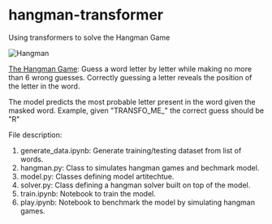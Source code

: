 # hangman-transformer
Using transformers to solve the Hangman Game

![Hangman](https://upload.wikimedia.org/wikipedia/commons/thumb/3/36/Hangman_example.svg/440px-Hangman_example.svg.png)

[The Hangman Game](https://en.wikipedia.org/wiki/Hangman_(game)): Guess a word letter by letter while making no more than 6 wrong guesses. Correctly guessing a letter reveals the position of the letter in the word.

The model predicts the most probable letter present in the word given the masked word.
Example, given "TRANSFO_ME_" the correct guess should be "R"

File description:
1. generate_data.ipynb: Generate training/testing dataset from list of words.
2. hangman.py: Class to simulates hangman games and bechmark model.
3. model.py: Classes defining model artitechtue.
4. solver.py: Class defining a hangman solver built on top of the model.
5. train.ipynb: Notebook to train the model.
6. play.ipynb: Notebook to benchmark the model by simulating hangman games.
